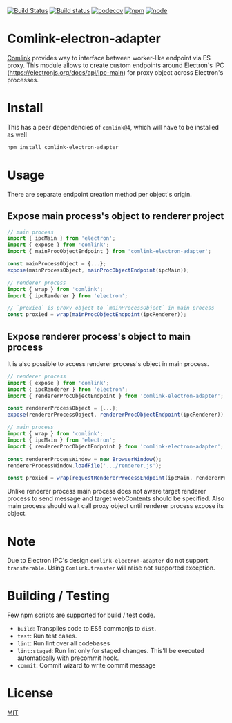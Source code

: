 [![Build Status](https://travis-ci.com/kwonoj/comlink-electron-adapter.svg)](https://travis-ci.com/kwonoj/comlink-electron-adapter)
[![Build status](https://ci.appveyor.com/api/projects/status/51vn1y7yygjfcl98/branch/master?svg=true)](https://ci.appveyor.com/project/kwonoj/comlink-electron-adapter/branch/master)
[![codecov](https://codecov.io/gh/kwonoj/comlink-electron-adapter/branch/master/graph/badge.svg)](https://codecov.io/gh/kwonoj/comlink-electron-adapter)
[![npm](https://img.shields.io/npm/v/comlink-electron-adapter.svg)](https://www.npmjs.com/package/comlink-electron-adapter)
[![node](https://img.shields.io/badge/electron-=>5.0-blue.svg?style=flat)](https://www.npmjs.com/package/comlink-electron-adapter)

# Comlink-electron-adapter

[Comlink](https://github.com/GoogleChromeLabs/comlink) provides way to interface between worker-like endpoint via ES proxy. This module allows to create custom endpoints around Electron's IPC (https://electronjs.org/docs/api/ipc-main) for proxy object across Electron's processes.

# Install

This has a peer dependencies of `comlink@4`, which will have to be installed as well

```sh
npm install comlink-electron-adapter
```

# Usage

There are separate endpoint creation method per object's origin.

## Expose main process's object to renderer project

```ts
// main process
import { ipcMain } from 'electron';
import { expose } from 'comlink';
import { mainProcObjectEndpoint } from 'comlink-electron-adapter';

const mainProcessObject = {...};
expose(mainProcessObject, mainProcObjectEndpoint(ipcMain));

// renderer process
import { wrap } from 'comlink';
import { ipcRenderer } from 'electron';

// `proxied` is proxy object to `mainProcessObject` in main process
const proxied = wrap(mainProcObjectEndpoint(ipcRenderer));
```

## Expose renderer process's object to main process

It is also possible to access renderer process's object in main process.

```ts
// renderer process
import { expose } from 'comlink';
import { ipcRenderer } from 'electron';
import { rendererProcObjectEndpoint } from 'comlink-electron-adapter';

const rendererProcessObject = {...};
expose(rendererProcessObject, rendererProcObjectEndpoint(ipcRenderer));

// main process
import { wrap } from 'comlink';
import { ipcMain } from 'electron';
import { rendererProcObjectEndpoint } from 'comlink-electron-adapter';

const rendererProcessWindow = new BrowserWindow();
rendererProcessWindow.loadFile('.../renderer.js');

const proxied = wrap(requestRendererProcessEndpoint(ipcMain, rendererProcessWindow.webContents));
```

Unlike renderer process main process does not aware target renderer process to send message and target webContents should be specified. Also main process should wait call proxy object until renderer process expose its object.

# Note

Due to Electron IPC's design `comlink-electron-adapter` do not support `transferable`. Using `Comlink.transfer` will raise not supported exception.

# Building / Testing

Few npm scripts are supported for build / test code.

- `build`: Transpiles code to ES5 commonjs to `dist`.
- `test`: Run test cases.
- `lint`: Run lint over all codebases
- `lint:staged`: Run lint only for staged changes. This'll be executed automatically with precommit hook.
- `commit`: Commit wizard to write commit message

# License

[MIT](https://github.com/kwonoj/comlink-electron-adapter/blob/master/LICENSE)